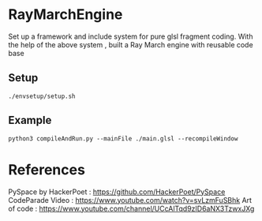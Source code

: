 # RayMarchEngine

Set up a framework and include system for pure glsl fragment coding.
With the help of the above system , built a Ray March engine with reusable code base

## Setup
```
./envsetup/setup.sh
```

## Example

```
python3 compileAndRun.py --mainFile ./main.glsl --recompileWindow
```

# References

PySpace by HackerPoet : https://github.com/HackerPoet/PySpace
CodeParade Video : https://www.youtube.com/watch?v=svLzmFuSBhk
Art of code : https://www.youtube.com/channel/UCcAlTqd9zID6aNX3TzwxJXg
